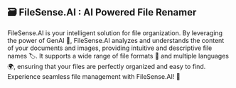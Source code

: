 ## 🗃️ FileSense.AI : AI Powered File Renamer

FileSense.AI is your intelligent solution for file organization. By leveraging the power of GenAI 🤖, FileSense.AI analyzes and understands the content of your documents and images, providing intuitive and descriptive file names 🏷️. It supports a wide range of file formats 📁 and multiple languages 🌍, ensuring that your files are perfectly organized and easy to find. Experience seamless file management with FileSense.AI! 🚀

